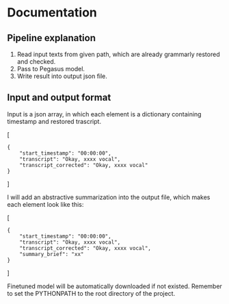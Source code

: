 # Documentation

## Pipeline explanation

1. Read input texts from given path, which are already grammarly restored and checked.
2. Pass to Pegasus model.
3. Write result into output json file.

## Input and output format


Input is a json array, in which each element is a dictionary containing timestamp and restored trascript. 

[
    
    {
        "start_timestamp": "00:00:00",
        "transcript": "Okay, xxxx vocal",
        "transcript_corrected": "Okay, xxxx vocal"
    }
]

I will add an abstractive summarization into the output file, which makes each element look like this:

[

    {
        "start_timestamp": "00:00:00",
        "transcript": "Okay, xxxx vocal",
        "transcript_corrected": "Okay, xxxx vocal",
        "summary_brief": "xx"
    }

]

Finetuned model will be automatically downloaded if not existed. Remember to set the PYTHONPATH to the root directory of the project.